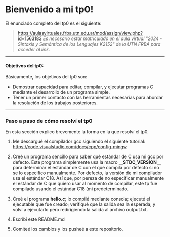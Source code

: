 # Bienvenido a mi tp0!

El enunciado completo del tp0 es el siguiente:

> https://aulasvirtuales.frba.utn.edu.ar/mod/assign/view.php?id=1563183
*Es necesario estar matriculado en el aula virtual "2024 - Sintaxis y Semántica de los Lenguajes K2152" de la UTN FRBA para acceder al link.*


------------


#### Objetivos del tp0:

Básicamente, los objetivos del tp0 son:

- Demostrar capacidad para editar, compilar, y ejecutar programas C mediante
el desarrollo de un programa simple.
- Tener un primer contacto con las herramientas necesarias para abordar la
resolución de los trabajos posteriores.


------------

### Paso a paso de cómo resolví el tp0

En esta sección explico brevemente la forma en la que resolví el tp0.

1. Me descargué el compilador gcc siguiendo el siguiente tutorial:
https://code.visualstudio.com/docs/cpp/config-mingw

2. Creé un programa sencillo para saber qué estándar de C usa mi gcc por defecto. Este programa simplemente usa la macro __\_\_STDC\_VERSION\_\___ para determinar el estándar de C con el que compila por defecto si no se lo especifico manualmente. Por defecto, la versión de mi compilador usa el estándar C18. Así que, por pereza de no especificar manualmente el estándar de C que quiero usar al momento de compilar, este tp fue compilado usando el estándar C18 (mi predeterminado.

3. Creé el programa __hello.c__; lo compilé mediante consola; ejecuté el ejecutable que fue creado; verifiqué que la salida sea la esperada; y volví a ejecutarlo pero redirigiendo la salida al archivo output.txt.

4. Escribí este README.md

5. Comiteé los cambios y los pusheé a este repositorio.